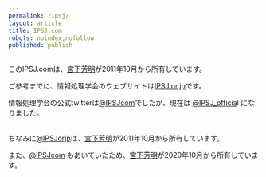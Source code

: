 ```yaml
---
permalink: /ipsj/
layout: article
title: IPSJ.com
robots: noindex,nofollow
published: publish
---
```

このIPSJ.comは、[宮下芳明](http://www.homei.com)が2011年10月から所有しています。

ご参考までに、情報処理学会のウェブサイトは[IPSJ.or.jp](http://www.ipsj.or.jp/)です。

情報処理学会の公式twitterは[@IPSJcom](https://twitter.com/IPSJcom)でしたが、現在は [@IPSJ_officia](https://twitter.com/IPSJ_official)l になりました。

\
ちなみに[@IPSJorjp](https://twitter.com/IPSJorjp)は、[宮下芳明](http://www.homei.com)が2011年10月から所有しています。

また、[@IPSJcom](https://twitter.com/IPSJcom) もあいていたため、[宮下芳明](http://www.homei.com)が2020年10月から所有しています。